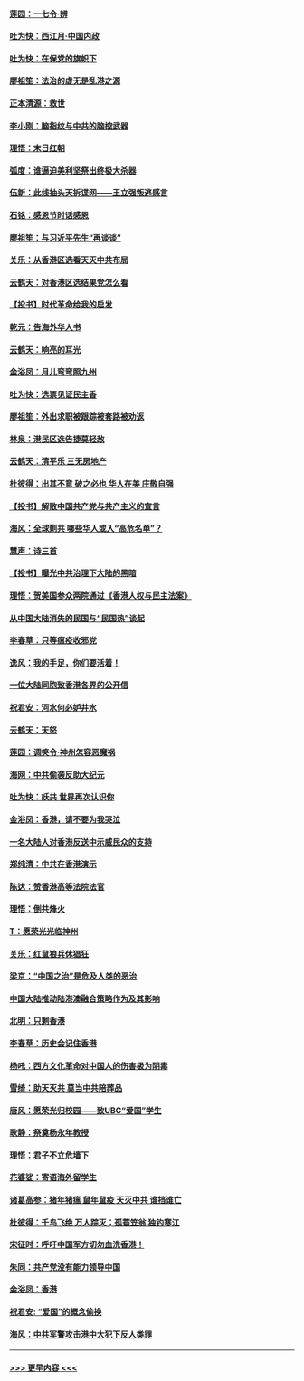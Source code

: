 #### [莲园：一七令‧辨](../pages/nsc993/n11692558.md?t=12020433) 
#### [吐为快：西江月·中国内政](../pages/nsc993/n11692071.md?t=12020433) 
#### [吐为快：在保党的旗帜下](../pages/nsc993/n11691188.md?t=12020433) 
#### [廖祖笙：法治的虚无是乱港之源](../pages/nsc993/n11690605.md?t=12020433) 
#### [正本清源：救世](../pages/nsc993/n11689134.md?t=12020433) 
#### [李小刚：脑指纹与中共的脑控武器](../pages/nsc993/n11688900.md?t=12020433) 
#### [理悟：末日红朝](../pages/nsc993/n11688829.md?t=12020433) 
#### [弧度：谁逼迫美利坚祭出终极大杀器](../pages/nsc993/n11688735.md?t=12020433) 
#### [伍新：此线抽头天拆谍网——王立强叛逃感言](../pages/nsc993/n11687981.md?t=12020433) 
#### [石铭：感恩节时话感恩](../pages/nsc993/n11687568.md?t=12020433) 
#### [廖祖笙：与习近平先生“再谈谈”](../pages/nsc993/n11687005.md?t=12020433) 
#### [关乐：从香港区选看天灭中共布局](../pages/nsc993/n11686647.md?t=12020433) 
#### [云鹤天：对香港区选结果党怎么看](../pages/nsc993/n11686216.md?t=12020433) 
#### [【投书】时代革命给我的启发](../pages/nsc993/n11684287.md?t=12020433) 
#### [乾元：告海外华人书](../pages/nsc993/n11684044.md?t=12020433) 
#### [云鹤天：响亮的耳光](../pages/nsc993/n11684254.md?t=12020433) 
#### [金浴凤：月儿弯弯照九州](../pages/nsc993/n11684231.md?t=12020433) 
#### [吐为快：选票见证民主香](../pages/nsc993/n11684206.md?t=12020433) 
#### [廖祖笙：外出求职被跟踪被套路被劝返](../pages/nsc993/n11683874.md?t=12020433) 
#### [林泉：港民区选告捷莫轻敌](../pages/nsc993/n11683930.md?t=12020433) 
#### [云鹤天：清平乐 三无房地产](../pages/nsc993/n11681521.md?t=12020433) 
#### [杜彼得：出其不意 破之必也 华人在美 庄敬自强](../pages/nsc993/n11679554.md?t=12020433) 
#### [【投书】解散中国共产党与共产主义的宣言](../pages/nsc993/n11679177.md?t=12020433) 
#### [海风：全球剿共 哪些华人或入“高危名单”？](../pages/nsc993/n11678617.md?t=12020433) 
#### [慧声：诗三首](../pages/nsc993/n11678848.md?t=12020433) 
#### [【投书】曝光中共治理下大陆的黑暗](../pages/nsc993/n11678674.md?t=12020433) 
#### [理悟：贺美国参众两院通过《香港人权与民主法案》](../pages/nsc993/n11678104.md?t=12020433) 
#### [从中国大陆消失的民国与“民国热”谈起](../pages/nsc993/n11678075.md?t=12020433) 
#### [李春草：只等瘟疫收邪党](../pages/nsc993/n11677308.md?t=12020433) 
#### [逸风：我的手足，你们要活着！](../pages/nsc993/n11676352.md?t=12020433) 
#### [一位大陆同胞致香港各界的公开信](../pages/nsc993/n11675761.md?t=12020433) 
#### [祝君安：河水何必妒井水](../pages/nsc993/n11675746.md?t=12020433) 
#### [云鹤天：天怒](../pages/nsc993/n11675718.md?t=12020433) 
#### [莲园：调笑令‧神州怎容恶魔祸](../pages/nsc993/n11675648.md?t=12020433) 
#### [海网：中共偷袭反助大纪元](../pages/nsc993/n11673515.md?t=12020433) 
#### [吐为快：妖共 世界再次认识你](../pages/nsc993/n11673506.md?t=12020433) 
#### [金浴凤：香港，请不要为我哭泣](../pages/nsc993/n11673248.md?t=12020433) 
#### [一名大陆人对香港反送中示威民众的支持](../pages/nsc993/n11672615.md?t=12020433) 
#### [郑纯清：中共在香港演示](../pages/nsc993/n11670539.md?t=12020433) 
#### [陈达：赞香港高等法院法官](../pages/nsc993/n11669542.md?t=12020433) 
#### [理悟：倒共烽火](../pages/nsc993/n11668844.md?t=12020433) 
#### [T：愿荣光光临神州](../pages/nsc993/n11668421.md?t=12020433) 
#### [关乐：红鼠狼兵休猖狂](../pages/nsc993/n11668378.md?t=12020433) 
#### [梁京：“中国之治”是危及人类的恶治](../pages/nsc993/n11668328.md?t=12020433) 
#### [中国大陆推动陆港澳融合策略作为及其影响](../pages/nsc993/n11668157.md?t=12020433) 
#### [北明：只剩香港](../pages/nsc993/n11668002.md?t=12020433) 
#### [李春草：历史会记住香港](../pages/nsc993/n11667927.md?t=12020433) 
#### [杨吒：西方文化革命对中国人的伤害极为阴毒](../pages/nsc993/n11664521.md?t=12020433) 
#### [雪绮：助天灭共 莫当中共陪葬品](../pages/nsc993/n11662650.md?t=12020433) 
#### [唐风：愿荣光归校园——致UBC“爱国”学生](../pages/nsc993/n11662194.md?t=12020433) 
#### [耿静：祭奠杨永年教授](../pages/nsc993/n11662514.md?t=12020433) 
#### [理悟：君子不立危墙下](../pages/nsc993/n11662172.md?t=12020433) 
#### [花婆娑：寄语海外留学生](../pages/nsc993/n11662121.md?t=12020433) 
#### [诸葛高参：猪年猪瘟 鼠年鼠疫 天灭中共 谁挡谁亡](../pages/nsc993/n11661980.md?t=12020433) 
#### [杜彼得：千鸟飞绝 万人踪灭；孤蓑笠翁 独钓寒江](../pages/nsc993/n11661170.md?t=12020433) 
#### [宋征时：呼吁中国军方切勿血洗香港！](../pages/nsc993/n11415318.md?t=12020433) 
#### [朱同：共产党没有能力领导中国](../pages/nsc993/n11660421.md?t=12020433) 
#### [金浴凤：香港](../pages/nsc993/n11660419.md?t=12020433) 
#### [祝君安: “爱国”的概念偷换](../pages/nsc993/n11659706.md?t=12020433) 
#### [海风：中共军警攻击港中大犯下反人类罪](../pages/nsc993/n11659632.md?t=12020433) 

----
#### [ >>> 更早内容 <<< ](../indexes/nsc993-earlier.md)
